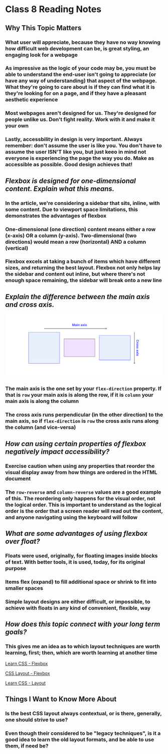 # Class 8 Reading Notes

## Why This Topic Matters

### What user will appreciate, because they have no way knowing how difficult web development can be, is great styling, an engaging look for a webpage

### As impressive as the logic of your code may be, you must be able to understand the end-user isn't going to appreciate (or have any way of understanding) that aspect of the webpage. What they're going to care about is if they can find what it is they're looking for on a page, and if they have a pleasant aesthetic experience

### Most webpages aren't designed for us. They're designed for people **unlike** us. Don't fight reality. Work with it and make it your own

### Lastly, accessbility in design is **very** important. Always remember: don't assume the user is like you. You don't have to assume the user **ISN'T** like you, but just keeo in mind not everyone is experiencing the page the way you do. Make as accessible as possible. Good design achieves that!

## *Flexbox is designed for one-dimensional content. Explain what this means.*

### In the article, we're considering a sidebar that sits, inline, with some content. Due to viewport space limitations, this demonstrates the advantages of flexbox

### One-dimensional (one direction) content means either a row (x-axis) **OR** a column (y-axis). Two-dimensional (two directions) would mean a row (horizontal) **AND** a column (vertical)

### Flexbox excels at taking a bunch of items which have different sizes, and returning the best layout. Flexbox not only helps lay the sidebar and content out inline, but where there's not enough space remaining, the sidebar will break onto a new line

## *Explain the difference between the main axis and cross axis.*

![Main and Cross Axes](/images/main_and_cross_axes.svg)

### The main axis is the one set by your `flex-direction` property. If that is `row` your main axis is along the row, if it is `column` your main axis is along the column

### The cross axis runs perpendicular (in the other direction) to the main axis, so if `flex-direction` is `row` the cross axis runs along the column (and vice-versa)

## *How can using certain properties of flexbox negatively impact accessibility?*

### Exercise caution when using any properties that reorder the visual display away from how things are ordered in the HTML document

### The `row-reverse` and `column-reverse` values are a good example of this. The reordering only happens for the visual order, not the logical order. This is important to understand as the logical order is the order that a screen reader will read out the content, and anyone navigating using the keyboard will follow

## *What are some advantages of using flexbox over float?*

### Floats were used, originally, for floating images inside blocks of text. With better tools, it is used, today, for its original purpose

### Items flex (expand) to fill additional space or shrink to fit into smaller spaces

### Simple layout designs are either difficult, or impossible, to achieve with floats in any kind of convenient, flexible, way

## *How does this topic connect with your long term goals?*

### This gives me an idea as to which layout techniques are worth learning, first; then, which are worth learning at another time

[Learn CSS - Flexbox](https://web.dev/learn/css/flexbox/)

[CSS Layout - Flexbox](https://developer.mozilla.org/en-US/docs/Learn/CSS/CSS_layout/Flexbox)

[Learn CSS - Layout](https://web.dev/learn/css/layout/)

## Things I Want to Know More About

### Is the best CSS layout always contextual, or is there, generally, one should strive to use?

### Even though their considered to be "legacy techniques", is it a good idea to learn the old layout formats, and be able to use them, if need be?

